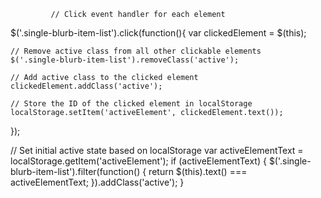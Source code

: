 			 // Click event handler for each element
  $('.single-blurb-item-list').click(function(){
    var clickedElement = $(this);

    // Remove active class from all other clickable elements
    $('.single-blurb-item-list').removeClass('active');

    // Add active class to the clicked element
    clickedElement.addClass('active');

    // Store the ID of the clicked element in localStorage
    localStorage.setItem('activeElement', clickedElement.text());
  });

  // Set initial active state based on localStorage
  var activeElementText = localStorage.getItem('activeElement');
  if (activeElementText) {
    $('.single-blurb-item-list').filter(function() {
      return $(this).text() === activeElementText;
    }).addClass('active');
  }
